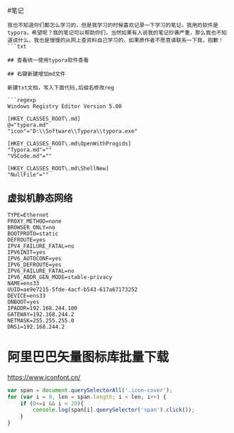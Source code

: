 #笔记

```
我也不知道你们都怎么学习的，但是我学习的时候喜欢记录一下学习的笔记，我用的软件是typora，希望呢？我的笔记可以帮助你们，当然如果有人说我的笔记抄袭严重，那么我也不知道说什么，我也是慢慢的从网上查资料自己学习的，如果原作者不愿意请联系一下我，抱歉！
```txt

## 查看统一使用typora软件查看

## 右键新建增加md文件

新建txt文档，写入下面代码,后缀名修改reg

```regexp
Windows Registry Editor Version 5.00

[HKEY_CLASSES_ROOT\.md]
@="typora.md"
"icon"="D:\\Software\\Typora\\typora.exe"

[HKEY_CLASSES_ROOT\.md\OpenWithProgids]
"Typora.md"=""
"VSCode.md"=""

[HKEY_CLASSES_ROOT\.md\ShellNew]
"NullFile"=""

```

## 虚拟机静态网络

```properties
TYPE=Ethernet
PROXY_METHOD=none
BROWSER_ONLY=no
BOOTPROTO=static
DEFROUTE=yes
IPV4_FAILURE_FATAL=no
IPV6INIT=yes
IPV6_AUTOCONF=yes
IPV6_DEFROUTE=yes
IPV6_FAILURE_FATAL=no
IPV6_ADDR_GEN_MODE=stable-privacy
NAME=ens33
UUID=ae9e7215-5fde-4acf-b543-617a67173252
DEVICE=ens33
ONBOOT=yes
IPADDR=192.168.244.100
GATEWAY=192.168.244.2
NETMASK=255.255.255.0
DNS1=192.168.244.2
```



# 阿里巴巴矢量图标库批量下载




https://www.iconfont.cn/

```javascript
var span = document.querySelectorAll('.icon-cover');
for (var i = 0, len = span.length; i < len; i++) {
    if (0<=i && i < 20){
        console.log(span[i].querySelector('span').click());
    } 
}
```


